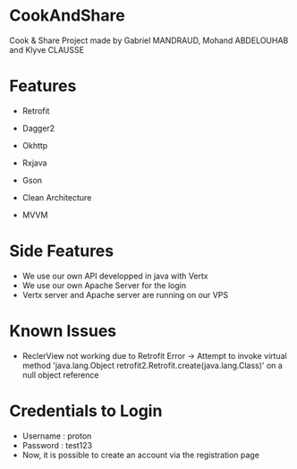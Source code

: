 # CookAndShare
Cook &amp; Share Project made by Gabriel MANDRAUD, Mohand ABDELOUHAB and Klyve CLAUSSE

# Features

- Retrofit
- Dagger2
- Okhttp
- Rxjava
- Gson

- Clean Architecture
- MVVM

# Side Features

- We use our own API developped in java with Vertx
- We use our own Apache Server for the login
- Vertx server and Apache server are running on our VPS

# Known Issues

- ReclerView not working due to Retrofit Error
-> Attempt to invoke virtual method 'java.lang.Object retrofit2.Retrofit.create(java.lang.Class)' on a null object reference

# Credentials to Login

- Username : proton
- Password : test123
- Now, it is possible to create an account via the registration page
